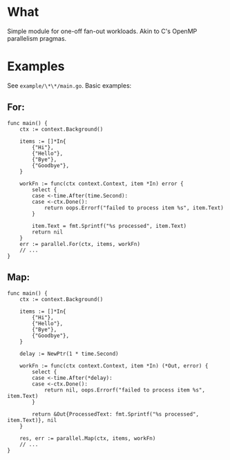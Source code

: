 # What

Simple module for one-off fan-out workloads. Akin to C's OpenMP parallelism pragmas.

# Examples

See `example/\*\*/main.go`. Basic examples:

## For:

```
func main() {
    ctx := context.Background()

    items := []*In{
        {"Hi"},
        {"Hello"},
        {"Bye"},
        {"Goodbye"},
    }

    workFn := func(ctx context.Context, item *In) error {
        select {
        case <-time.After(time.Second):
        case <-ctx.Done():
            return oops.Errorf("failed to process item %s", item.Text)
        }

        item.Text = fmt.Sprintf("%s processed", item.Text)
        return nil
    }
    err := parallel.For(ctx, items, workFn)
    // ...
}
```

## Map:

```
func main() {
	ctx := context.Background()

	items := []*In{
		{"Hi"},
		{"Hello"},
		{"Bye"},
		{"Goodbye"},
	}

	delay := NewPtr(1 * time.Second)

	workFn := func(ctx context.Context, item *In) (*Out, error) {
		select {
		case <-time.After(*delay):
		case <-ctx.Done():
			return nil, oops.Errorf("failed to process item %s", item.Text)
		}

		return &Out{ProcessedText: fmt.Sprintf("%s processed", item.Text)}, nil
	}

	res, err := parallel.Map(ctx, items, workFn)
    // ...
}
```
